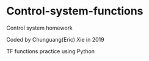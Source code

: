 # Control-system-functions
Control system homework

Coded by Chunguang(Eric) Xie in 2019

TF functions practice using Python
